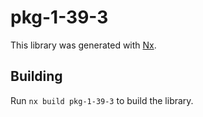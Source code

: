 # pkg-1-39-3

This library was generated with [Nx](https://nx.dev).

## Building

Run `nx build pkg-1-39-3` to build the library.
